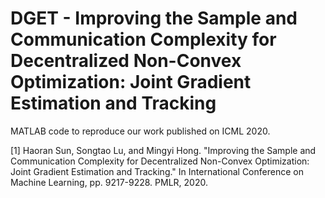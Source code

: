 # DGET - Improving the Sample and Communication Complexity for Decentralized Non-Convex Optimization: Joint Gradient Estimation and Tracking

MATLAB code to reproduce our work published on ICML 2020.

[1] Haoran Sun, Songtao Lu, and Mingyi Hong. "Improving the Sample and Communication Complexity for Decentralized Non-Convex Optimization: Joint Gradient Estimation and Tracking." In International Conference on Machine Learning, pp. 9217-9228. PMLR, 2020.
